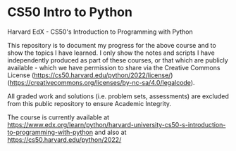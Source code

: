 # CS50 Intro to Python
Harvard EdX - CS50's Introduction to Programming with Python

This repository is to document my progress for the above course and to show the topics I have learned. I only show the notes and scripts I have independently produced as part of these courses, or that which are publicly available - which we have permission to share via the Creative Commons License (https://cs50.harvard.edu/python/2022/license/) (https://creativecommons.org/licenses/by-nc-sa/4.0/legalcode).

All graded work and solutions (i.e. problem sets, assessments) are excluded from this public repository to ensure Academic Integrity. 

The course is currently available at https://www.edx.org/learn/python/harvard-university-cs50-s-introduction-to-programming-with-python
and also at https://cs50.harvard.edu/python/2022/
